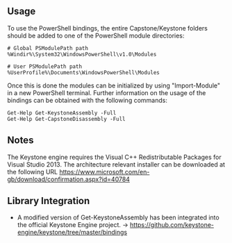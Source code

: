 Usage
-----

To use the PowerShell bindings, the entire Capstone/Keystone folders should be
added to one of the PowerShell module directories:

    # Global PSModulePath path
    %Windir%\System32\WindowsPowerShell\v1.0\Modules

    # User PSModulePath path
    %UserProfile%\Documents\WindowsPowerShell\Modules

Once this is done the modules can be initialized by using "Import-Module"
in a new PowerShell terminal. Further information on the usage of the bindings
can be obtained with the following commands:

    Get-Help Get-KeystoneAssembly -Full
    Get-Help Get-CapstoneDisassembly -Full


Notes
-----

The Keystone engine requires the Visual C++ Redistributable Packages for Visual
Studio 2013. The architecture relevant installer can be downloaded at the
following URL https://www.microsoft.com/en-gb/download/confirmation.aspx?id=40784


Library Integration
-------------------

  * A modified version of Get-KeystoneAssembly has been integrated into the
    official Keystone Engine project.
    -> https://github.com/keystone-engine/keystone/tree/master/bindings
